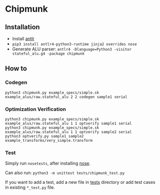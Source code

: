 # Chipmunk

## Installation
- Install [antlr](https://www.antlr.org/)
- `pip3 install antlr4-python3-runtime jinja2 overrides nose`
- Generate ALU parser: `antlr4 -Dlanguage=Python3 -visitor stateful_alu.g4 -package chipmunk`

## How to

### Codegen

```shell
python3 chipmunk.py example_specs/simple.sk example_alus/raw.stateful_alu 2 2 codegen sample1 serial
```

### Optimization Verification

```shell
python3 chipmunk.py example_specs/simple.sk example_alus/raw.stateful_alu 1 1 optverify sample1 serial
python3 chipmunk.py example_specs/simple.sk example_alus/raw.stateful_alu 1 1 optverify sample2 serial
python3 optverify.py sample1 sample2 example_transforms/very_simple.transform
```

### Test

Simply run `nosetests`, after installing
[nose](https://nose.readthedocs.io/en/latest/).

Can also run: `python3 -m unittest tests/chipmunk_test.py`

If you want to add a test, add a new file in [tests](tests/) directory or add
test cases in existing `*_test.py` file.
